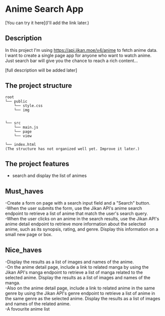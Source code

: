 # Anime Search App

[You can try it here](I'll add the link later.)

## Description

In this project I'm using https://api.jikan.moe/v4/anime to fetch anime data.<br>
I want to create a single page app for anyone who want to watch anime.<br>
Just search bar will give you the chance to reach a rich content...

[full description will be added later]

## The project structure

```text
root
└── public
    └── style.css
    └── img
    
    
└── src
    └── main.js        
    └── page
    └── view       
        
└── index.html
(The structure has not organized well yet. Improve it later.)
```
## The project features

- search and display the list of animes
 

## Must_haves 
-Create a form on  page with a search input field and a "Search" button.<br>
-When the user submits the form, use the Jikan API's anime search endpoint to retrieve a list of anime that match the user's search query.<br>
-When the user clicks on an anime in the search results, use the Jikan API's anime detail endpoint to retrieve more information about the selected anime, such as its     synopsis, rating, and genre. Display this information on a small new page or box.

## Nice_haves 
-Display the results as a list of images and names of the anime.<br>
-On the anime detail page, include a link to related manga by using the Jikan API's manga endpoint to retrieve a list of manga related to the selected anime. Display the results as a list of images and names of the manga.<br>
-Also on the anime detail page, include a link to related anime in the same genre by using the Jikan API's genre endpoint to retrieve a list of anime in the same genre as the selected anime. Display the results as a list of images and names of the related anime.<br>
-A fovourite anime list
